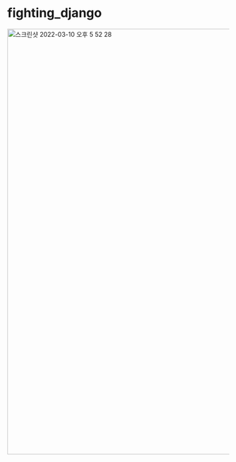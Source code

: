 # fighting_django

<img width="964" alt="스크린샷 2022-03-10 오후 5 52 28" src="https://user-images.githubusercontent.com/89664413/157625802-1f41b5f1-8a9b-4416-bcca-04950d47eaa4.png">
